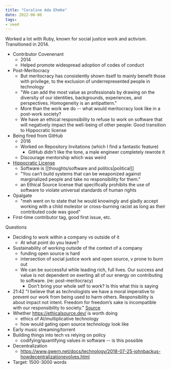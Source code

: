 ```yaml
---
title: "Coraline Ada Ehmke"
date: 2022-06-06
tags:
- seed
---
```


Worked a lot with Ruby, known for social justice work and activism. Transitioned in 2014.

- Contributor Covenenant
	- 2014
	- Helped promote widespread adoption of codes of conduct
- Post-Meritocracy
	- But meritocracy has consistently shown itself to mainly benefit those with privilege, to the exclusion of underrepresented people in technology
	- "We can add the most value as professionals by drawing on the diversity of our identities, backgrounds, experiences, and perspectives. Homogeneity is an antipattern."
	- More than the work we do -- what would meritocracy look like in a post-work society?
	- We have an ethical responsibility to refuse to work on software that will negatively impact the well-being of other people: Good transition to Hippocratic license
- Being fired from GitHub
	- 2016
	- Worked on Repository Invitations (which I find a fantastic feature)
		- GitHub didn't like the tone, a male engineer completely rewrote it
	- Discourage mentorship which was weird
- [Hippocratic License](https://firstdonoharm.dev/)
	- Software is [[thoughts/software and politics|political]]
	- "You can’t build systems that can be weaponized against marginalized people and take no responsibility for them."
	- an Ethical Source license that specifically prohibits the use of software to violate universal standards of human rights
- Opalgate
	- "meh went on to state that he would knowingly and gladly accept working with a child molestor or cross-burning racist as long as their contributed code was good"
- First-time contributor tag, good first issue, etc.

Questions
- Deciding to work within a company vs outside of it
	- At what point do you leave?
- Sustainability of working outside of the context of a company
	- funding open source is hard
	- intersection of social justice work and open source, v prone to burn out
	- We can be successful while leading rich, full lives. Our success and value is not dependent on exerting all of our energy on contributing to software. (re: post-meritocracy)
		- Don't bring your whole self to work? Is this what this is saying
- 21:42 "I believe that as technologists we have a moral imperative to prevent our work from being used to harm others. Responsibility is about impact not intent. Freedom for freedom’s sake is incompatible with our responsibility to society." [Source](https://www.youtube.com/watch?v=_-WP9g4jCU0)
- Whether https://ethicalsource.dev/ is worth doing
	- ethics of AI/multiplicative technology
	- how would gating open source technology look like
- Early music streaming/torrent
- Building things into tech vs relying on policy
	- codifying/quantifying values in software -- is this possible
- Decentralization
	- https://www.gwern.net/docs/technology/2018-07-25-johnbackus-howdecentralizationevolves.html
- Target: 1500-3000 words
